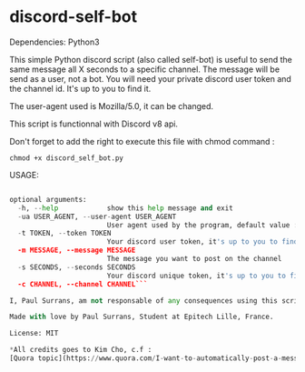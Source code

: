 # discord-self-bot

Dependencies:
    Python3

This simple Python discord script (also called self-bot) is useful to send the same message all X seconds to a specific channel.
The message will be send as a user, not a bot.
You will need your private discord user token and the channel id. It's up to you to find it.

The user-agent used is Mozilla/5.0, it can be changed.

This script is functionnal with Discord v8 api.

Don't forget to add the right to execute this file with chmod command :

```chmod +x discord_self_bot.py```

USAGE:

```discord_self_bot.py [-h] [-ua USER_AGENT] -t TOKEN -m MESSAGE -s SECONDS -c CHANNEL

optional arguments:
  -h, --help            show this help message and exit
  -ua USER_AGENT, --user-agent USER_AGENT
                        User agent used by the program, default value : Mozilla/5.0
  -t TOKEN, --token TOKEN
                        Your discord user token, it's up to you to find it !
  -m MESSAGE, --message MESSAGE
                        The message you want to post on the channel
  -s SECONDS, --seconds SECONDS
                        Your discord unique token, it's up to you to find it (google is your friend) !
  -c CHANNEL, --channel CHANNEL```

I, Paul Surrans, am not responsable of any consequences using this script.

Made with love by Paul Surrans, Student at Epitech Lille, France.

License: MIT

*All credits goes to Kim Cho, c.f :
[Quora topic](https://www.quora.com/I-want-to-automatically-post-a-message-every-24-hours-on-my-Discord-server-using-my-own-account-not-a-bot-account-Is-this-possible-and-if-so-how)*



